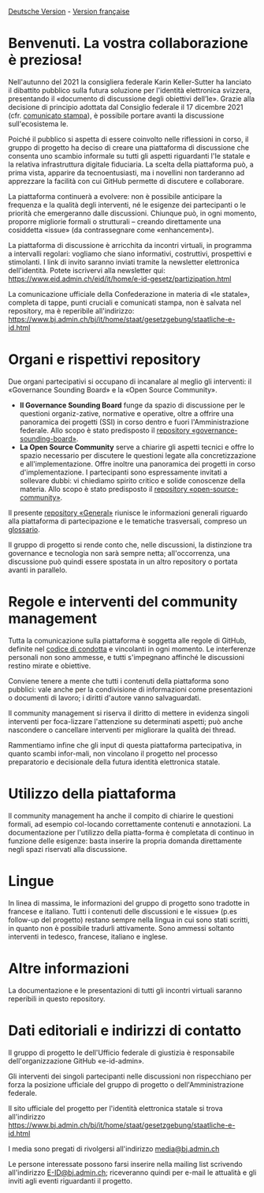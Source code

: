 [Deutsche Version](README.md) - [Version française](README-FR.md)

# Benvenuti. La vostra collaborazione è preziosa!
Nell'autunno del 2021 la consigliera federale Karin Keller-Sutter ha lanciato il dibattito pubblico sulla futura soluzione per l'identità elettronica svizzera, presentando il «documento di discussione degli obiettivi dell’Ie». Grazie alla decisione di principio adottata dal Consiglio federale il 17 dicembre 2021 (cfr. [comunicato stampa](https://www.bj.admin.ch/bj/it/home/aktuell/mm.msg-id-86465.html)), è possibile portare avanti la discussione sull'ecosistema Ie. 

Poiché il pubblico si aspetta di essere coinvolto nelle riflessioni in corso, il gruppo di progetto ha deciso di creare una piattaforma di discussione che consenta uno scambio informale su tutti gli aspetti riguardanti l'Ie statale e la relativa infrastruttura digitale fiduciaria.
La scelta della piattaforma può, a prima vista, apparire da tecnoentusiasti, ma i novellini non tarderanno ad apprezzare la facilità con cui GitHub permette di discutere e collaborare. 

La piattaforma continuerà a evolvere: non è possibile anticipare la frequenza e la qualità degli interventi, né le esigenze dei partecipanti o le priorità che emergeranno dalle discussioni. Chiunque può, in ogni momento, proporre migliorie formali o strutturali – creando direttamente una cosiddetta «issue» (da contrassegnare come «enhancement»).

La piattaforma di discussione è arricchita da incontri virtuali, in programma a intervalli regolari: vogliamo che siano informativi, costruttivi, prospettivi e stimolanti. I link di invito saranno inviati tramite la newsletter elettronica dell'identità. Potete iscrivervi alla newsletter qui: https://www.eid.admin.ch/eid/it/home/e-id-gesetz/partizipation.html 

La comunicazione ufficiale della Confederazione in materia di «Ie statale», completa di tappe, punti cruciali e comunicati stampa, non è salvata nel repository, ma è reperibile all'indirizzo:  
https://www.bj.admin.ch/bj/it/home/staat/gesetzgebung/staatliche-e-id.html

# Organi e rispettivi repository
Due organi partecipativi si occupano di incanalare al meglio gli interventi: il «Governance Sounding Board» e la «Open Source Community».

*	**Il Governance Sounding Board** funge da spazio di discussione per le questioni organiz-zative, normative e operative, oltre a offrire una panoramica dei progetti (SSI) in corso dentro e fuori l'Amministrazione federale. Allo scopo è stato predisposto il [repository «governance-sounding-board»](https://github.com/e-id-admin/governance-sounding-board).
*	**La Open Source Community** serve a chiarire gli aspetti tecnici e offre lo spazio necessario per discutere le questioni legate alla concretizzazione e all'implementazione. Offre inoltre una panoramica dei progetti in corso d'implementazione. I partecipanti sono espressamente invitati a sollevare dubbi: vi chiediamo spirito critico e solide conoscenze della materia. Allo scopo è stato predisposto il [repository «open-source-community»](https://github.com/e-id-admin/open-source-community).

Il presente [repository «General»](https://github.com/e-id-admin/general) riunisce le informazioni generali riguardo alla piattaforma di partecipazione e le tematiche trasversali, compreso un [glossario](https://github.com/e-id-admin/general/blob/main/glossar.md). 

Il gruppo di progetto si rende conto che, nelle discussioni, la distinzione tra governance e tecnologia non sarà sempre netta; all'occorrenza, una discussione può quindi essere spostata in un altro repository o portata avanti in parallelo.

# Regole e interventi del community management
Tutta la comunicazione sulla piattaforma è soggetta alle regole di GitHub, definite nel [codice di condotta](https://docs.github.com/articles/github-community-guidelines) e vincolanti in ogni momento. Le interferenze personali non sono ammesse, e tutti s'impegnano affinché le discussioni restino mirate e obiettive.

Conviene tenere a mente che tutti i contenuti della piattaforma sono pubblici: vale anche per la condivisione di informazioni come presentazioni o documenti di lavoro; i diritti d'autore vanno salvaguardati.

Il community management si riserva il diritto di mettere in evidenza singoli interventi per foca-lizzare l'attenzione su determinati aspetti; può anche nascondere o cancellare interventi per migliorare la qualità dei thread.

Rammentiamo infine che gli input di questa piattaforma partecipativa, in quanto scambi infor-mali, non vincolano il progetto nel processo preparatorio e decisionale della futura identità elettronica statale.

# Utilizzo della piattaforma
Il community management ha anche il compito di chiarire le questioni formali, ad esempio col-locando correttamente contenuti e annotazioni. La documentazione per l'utilizzo della piatta-forma è completata di continuo in funzione delle esigenze: basta inserire la propria domanda direttamente negli spazi riservati alla discussione.

# Lingue
In linea di massima, le informazioni del gruppo di progetto sono tradotte in francese e italiano. Tutti i contenuti delle discussioni e le «issue» (p.es follow-up del progetto) restano sempre nella lingua in cui sono stati scritti, in quanto non è possibile tradurli attivamente. Sono ammessi soltanto interventi in tedesco, francese, italiano e inglese.

# Altre informazioni
La documentazione e le presentazioni di tutti gli incontri virtuali saranno reperibili in questo repository.

# Dati editoriali e indirizzi di contatto
Il gruppo di progetto Ie dell'Ufficio federale di giustizia è responsabile dell'organizzazione GitHub «e-id-admin».

Gli interventi dei singoli partecipanti nelle discussioni non rispecchiano per forza la posizione ufficiale del gruppo di progetto o dell'Amministrazione federale.

Il sito ufficiale del progetto per l'identità elettronica statale si trova all'indirizzo  
https://www.bj.admin.ch/bj/it/home/staat/gesetzgebung/staatliche-e-id.html

I media sono pregati di rivolgersi all'indirizzo media@bj.admin.ch

Le persone interessate possono farsi inserire nella mailing list scrivendo all'indirizzo E-ID@bj.admin.ch; riceveranno quindi per e-mail le attualità e gli inviti agli eventi riguardanti il progetto.
